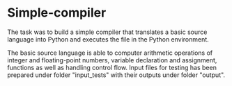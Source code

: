 # Simple-compiler
The task was to build a simple compiler that translates a basic source language into Python and executes the file in the Python environment. 

The basic source language is able to computer arithmetic operations of integer and floating-point numbers, variable declaration and assignment, functions as well as handling control flow. Input files for testing has been prepared under folder "input_tests" with their outputs under folder "output".
